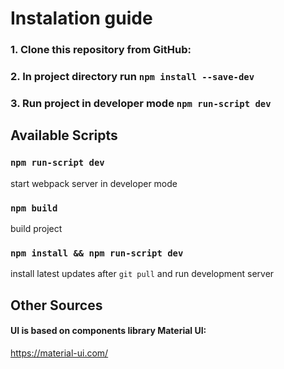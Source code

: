 # Instalation guide

### 1. Clone this repository from GitHub: 

### 2. In project directory run `npm install --save-dev`

### 3. Run project in developer mode `npm run-script dev`

## Available Scripts

### `npm run-script dev` 
start webpack server in developer mode

### `npm build` 
build project
 
### `npm install && npm run-script dev`
install latest updates after `git pull` and run development server

 
## Other Sources
#### UI is based on components library Material UI: 
https://material-ui.com/